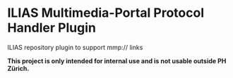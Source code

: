 # ILIAS Multimedia-Portal Protocol Handler Plugin
ILIAS repository plugin to support mmp:// links

**This project is only intended for internal use and is not usable outside PH Zürich.**
